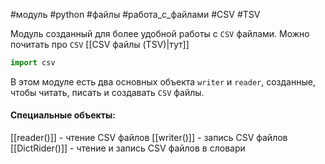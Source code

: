 #модуль #python #файлы #работа_с_файлами #CSV #TSV


Модуль созданный для более удобной работы с `CSV` файлами.
Можно почитать про `CSV` [[CSV файлы (TSV)|тут]]
```python
import csv
```
В этом модуле есть два основных объекта `writer` и `reader`, созданные, чтобы читать, писать и создавать `CSV` файлы. 

#### Специальные объекты:
[[reader()]] - чтение CSV файлов
[[writer()]] - запись CSV файлов
[[DictRider()]] - чтение и запись CSV файлов в словари